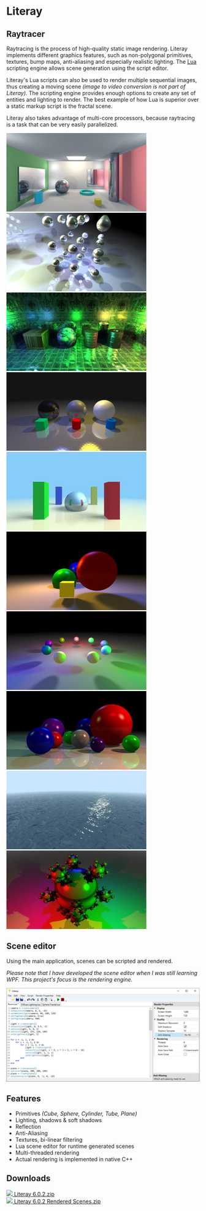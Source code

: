 # Literay

## Raytracer

Raytracing is the process of high-quality static image rendering. Literay implements different graphics features, such as non-polygonal primitives, textures, bump maps, anti-aliasing and especially realistic lighting. The [Lua](https://en.wikipedia.org/wiki/Lua_%28programming_language%29) scripting engine allows scene generation using the script editor.

Literay's Lua scripts can also be used to render multiple sequential images, thus creating a moving scene *(image to video conversion is not part of Literay)*. The scripting engine provides enough options to create any set of entities and lighting to render. The best example of how Lua is superior over a static markup script is the fractal scene.

Literay also takes advantage of multi-core processors, because raytracing is a task that can be very easily parallelized.

[![](/.github/screenshots/001.thumb.jpg)](/.github/screenshots/001.jpg)
[![](/.github/screenshots/002.thumb.jpg)](/.github/screenshots/002.jpg)
[![](/.github/screenshots/003.thumb.jpg)](/.github/screenshots/003.jpg)
[![](/.github/screenshots/004.thumb.jpg)](/.github/screenshots/004.jpg)
[![](/.github/screenshots/005.thumb.jpg)](/.github/screenshots/005.jpg)
[![](/.github/screenshots/006.thumb.jpg)](/.github/screenshots/006.jpg)
[![](/.github/screenshots/007.thumb.jpg)](/.github/screenshots/007.jpg)
[![](/.github/screenshots/008.thumb.jpg)](/.github/screenshots/008.jpg)
[![](/.github/screenshots/009.thumb.jpg)](/.github/screenshots/009.jpg)
[![](/.github/screenshots/010.thumb.jpg)](/.github/screenshots/010.jpg)

## Scene editor

Using the main application, scenes can be scripted and rendered.

*Please note that I have developed the scene editor when I was still learning WPF. This project's focus is the rendering engine.*

![](/.github/screenshots/app.png)

## Features

- Primitives *(Cube, Sphere, Cylinder, Tube, Plane)*
- Lighting, shadows & soft shadows
- Reflection
- Anti-Aliasing
- Textures, bi-linear filtering
- Lua scene editor for runtime generated scenes
- Multi-threaded rendering
- Actual rendering is implemented in native C++

## Downloads

[![](http://bytecode77.com/public/fileicons/zip.png) Literay 6.0.2.zip](/.github/downloads/Literay%206.0.2.zip)<br />
[![](http://bytecode77.com/public/fileicons/zip.png) Literay 6.0.2 Rendered Scenes.zip](/.github/downloads/Literay%206.0.2%20Rendered%20Scenes.zip)